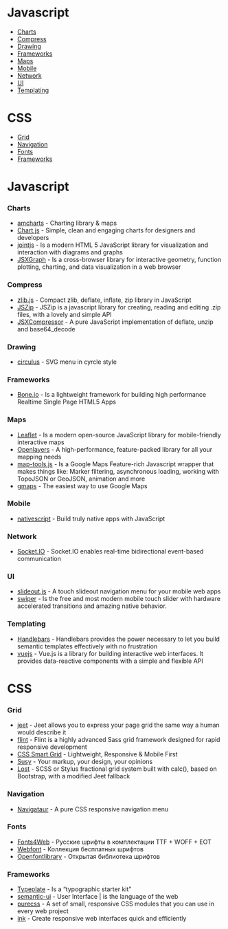 # Javascript
- [Charts](#charts)
- [Compress](#compress)
- [Drawing](#drawing)
- [Frameworks](#frameworks)
- [Maps](#maps)
- [Mobile](#mobile)
- [Network](#network)
- [UI](#ui)
- [Templating](#templating)

# CSS
- [Grid](#grid)
- [Navigation](#grid)
- [Fonts](#fonts)
- [Frameworks](#frameworks)



# Javascript

### Charts
- [amcharts](http://www.amcharts.com/) - Charting library & maps
- [Chart.js](http://www.chartjs.org/) - Simple, clean and engaging charts for designers and developers
- [jointjs](http://jointjs.com/) - Is a modern HTML 5 JavaScript library for visualization and interaction with diagrams and graphs
- [JSXGraph](https://github.com/jsxgraph/jsxgraph) - Is a cross-browser library for interactive geometry, function plotting, charting, and data visualization in a web browser

### Compress
- [zlib.js](https://github.com/imaya/zlib.js) - Compact zlib, deflate, inflate, zip library in JavaScript
- [JSZip](http://stuk.github.io/jszip/) - JSZip is a javascript library for creating, reading and editing .zip files, with a lovely and simple API
- [JSXCompressor](http://jsxgraph.uni-bayreuth.de/wp/jsxcompressor/) - A pure JavaScript implementation of deflate, unzip and base64_decode

### Drawing
- [circulus](http://sarasoueidan.com/tools/circulus/) - SVG menu in cyrcle style

### Frameworks
- [Bone.io](http://bone.io/) - Is a lightweight framework for building high performance Realtime Single Page HTML5 Apps

### Maps
- [Leaflet](http://leafletjs.com/) - Is a modern open-source JavaScript library for mobile-friendly interactive maps
- [Openlayers](http://openlayers.org/) - A high-performance, feature-packed library for all your mapping needs
- [map-tools.js](https://github.com/yagoferrer/map-tools) - Is a Google Maps Feature-rich Javascript wrapper that makes things like: Marker filtering, asynchronous loading, working with TopoJSON or GeoJSON, animation and more
- [gmaps](https://github.com/hpneo/gmaps) - The easiest way to use Google Maps

### Mobile
- [nativescript](https://www.nativescript.org/) - Build truly native apps with JavaScript

### Network
- [Socket.IO](http://socket.io/) - Socket.IO enables real-time bidirectional event-based communication

### UI
- [slideout.js](https://mango.github.io/slideout/) - A touch slideout navigation menu for your mobile web apps
- [swiper](http://www.idangero.us/swiper/) - Is the free and most modern mobile touch slider with hardware accelerated transitions and amazing native behavior.

### Templating
- [Handlebars](http://handlebarsjs.com/) - Handlebars provides the power necessary to let you build semantic templates effectively with no frustration
- [vuejs](http://vuejs.org/) - Vue.js is a library for building interactive web interfaces. 
It provides data-reactive components with a simple and flexible API



# CSS

### Grid
- [jeet](http://jeet.gs/) - Jeet allows you to express your page grid the same way a human would describe it
- [flint](http://flint.gs/) - Flint is a highly advanced Sass grid framework designed for rapid responsive development
- [CSS Smart Grid](http://dryan.github.io/css-smart-grid/) - Lightweight, Responsive & Mobile First
- [Susy](http://susy.oddbird.net/) - Your markup, your design, your opinions
- [Lost](https://github.com/corysimmons/lost) - SCSS or Stylus fractional grid system built with calc(), based on Bootstrap, with a modified Jeet fallback

### Navigation
- [Navigataur](https://github.com/micjamking/Navigataur) - A pure CSS responsive navigation menu

### Fonts
- [Fonts4Web](http://fonts4web.ru/) - Русские шрифты в комплектации TTF + WOFF + EOT
- [Webfont](http://webfont.ru/) - Коллекция бесплатных шрифтов
- [Openfontlibrary](http://openfontlibrary.org/ru) - Открытая библиотека шрифтов

### Frameworks
- [Typeplate](http://typeplate.com/) - Is a “typographic starter kit”
- [semantic-ui](http://semantic-ui.com/) - User Interface | is the language of the web
- [purecss](http://purecss.io/) - A set of small, responsive CSS modules that you can use in every web project
- [ink](http://ink.sapo.pt//) - Create responsive web interfaces quick and efficiently
